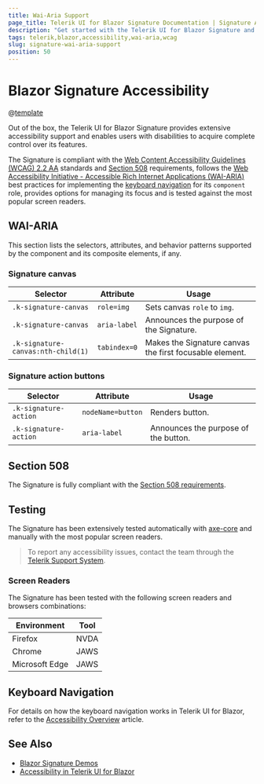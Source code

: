 ```yaml
---
title: Wai-Aria Support
page_title: Telerik UI for Blazor Signature Documentation | Signature Accessibility
description: "Get started with the Telerik UI for Blazor Signature and learn about its accessibility support for WAI-ARIA, Section 508, and WCAG 2.2."
tags: telerik,blazor,accessibility,wai-aria,wcag
slug: signature-wai-aria-support 
position: 50 
---
```


# Blazor Signature Accessibility

@[template](/_contentTemplates/common/parameters-table-styles.md#table-layout)



Out of the box, the Telerik UI for Blazor Signature provides extensive accessibility support and enables users with disabilities to acquire complete control over its features.


The Signature is compliant with the [Web Content Accessibility Guidelines (WCAG) 2.2 AA](https://www.w3.org/TR/WCAG22/) standards and [Section 508](https://www.section508.gov/) requirements, follows the [Web Accessibility Initiative - Accessible Rich Internet Applications (WAI-ARIA)](https://www.w3.org/WAI/ARIA/apg/) best practices for implementing the [keyboard navigation](#keyboard-navigation) for its `component` role, provides options for managing its focus and is tested against the most popular screen readers.

## WAI-ARIA


This section lists the selectors, attributes, and behavior patterns supported by the component and its composite elements, if any.

### Signature canvas

| Selector | Attribute | Usage |
| -------- | --------- | ----- |
| `.k-signature-canvas` | `role=img` | Sets canvas `role` to `img`. |
| `.k-signature-canvas` | `aria-label` | Announces the purpose of the Signature. |
| `.k-signature-canvas:nth-child(1)` | `tabindex=0` | Makes the Signature canvas the first focusable element. |

### Signature action buttons

| Selector | Attribute | Usage |
| -------- | --------- | ----- |
| `.k-signature-action` | `nodeName=button` | Renders button. |
| `.k-signature-action` | `aria-label` | Announces the purpose of the button. |

## Section 508


The Signature is fully compliant with the [Section 508 requirements](http://www.section508.gov/).

## Testing


The Signature has been extensively tested automatically with [axe-core](https://github.com/dequelabs/axe-core) and manually with the most popular screen readers.

> To report any accessibility issues, contact the team through the [Telerik Support System](https://www.telerik.com/account/support-center).

### Screen Readers


The Signature has been tested with the following screen readers and browsers combinations:

| Environment | Tool |
| ----------- | ---- |
| Firefox | NVDA |
| Chrome | JAWS |
| Microsoft Edge | JAWS |



## Keyboard Navigation

For details on how the keyboard navigation works in Telerik UI for Blazor, refer to the [Accessibility Overview](slug:accessibility-overview#keyboard-navigation) article.

## See Also

* [Blazor Signature Demos](https://demos.telerik.com/blazor-ui/signature/overview)
* [Accessibility in Telerik UI for Blazor](slug:accessibility-overview)